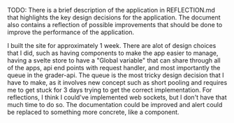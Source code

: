 TODO: There is a brief description of the application in REFLECTION.md that highlights the key design decisions for the application. The document also contains a reflection of possible improvements that should be done to improve the performance of the application.

I built the site for approximately 1 week. There are alot of design choices that I did, such as having components to make the app easier to manage, having a svelte store to have a "Global variable" that can share through all of the apps, api end points with request handler, and most importantly the queue in the grader-api. The queue is the most tricky design decision that I have to make, as it involves new concept such as short pooling and requires me to get stuck for 3 days trying to get the correct implementation. For reflections, I think I could've implemented web sockets, but I don't have that much time to do so. The documentation could be improved and alert could be replaced to something more concrete, like a component.